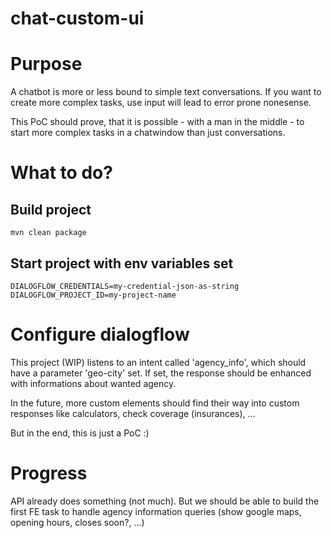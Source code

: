 # chat-custom-ui

# Purpose

A chatbot is more or less bound to simple text conversations. If you want to create more complex tasks, use input will lead to error prone nonesense.

This PoC should prove, that it is possible - with a man in the middle - to start more complex tasks in a chatwindow than just conversations.

# What to do?

## Build project
```
mvn clean package
```

## Start project with env variables set
```
DIALOGFLOW_CREDENTIALS=my-credential-json-as-string
DIALOGFLOW_PROJECT_ID=my-project-name
```

# Configure dialogflow

This project (WIP) listens to an intent called 'agency_info', which should have a parameter 'geo-city' set. If set, the response should be enhanced with informations about wanted agency.

In the future, more custom elements should find their way into custom responses like calculators, check coverage (insurances), ...

But in the end, this is just a PoC :)

# Progress

API already does something (not much). But we should be able to build the first FE task to handle agency information queries (show google maps, opening hours, closes soon?, ...)